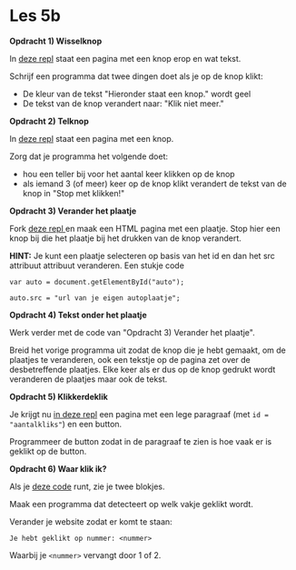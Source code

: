 # Les 5b

**Opdracht 1) Wisselknop**

In [deze repl](https://replit.com/@mevrHermans/pidk-k4-m2-l5-opdracht-1) staat een pagina met een knop erop en wat tekst.

Schrijf een programma dat twee dingen doet als je op de knop klikt:

* De kleur van de tekst "Hieronder staat een knop." wordt geel
* De tekst van de knop verandert naar: "Klik niet meer."

**Opdracht 2) Telknop**

In [deze repl](https://replit.com/@mevrHermans/pidk-k4-m2-l5-opdracht-2) staat een pagina met een knop.

Zorg dat je programma het volgende doet:

* hou een teller bij voor het aantal keer klikken op de knop
* als iemand 3 (of meer) keer op de knop klikt verandert de tekst van de knop in "Stop met klikken!"

**Opdracht 3) Verander het plaatje**

Fork [deze repl ](https://replit.com/@mevrHermans/pidk-k4-m2-l5-opdracht-3)en maak een HTML pagina met een plaatje. Stop hier een knop bij die het plaatje bij het drukken van de knop verandert.

**HINT:** Je kunt een plaatje selecteren op basis van het id en dan het src attribuut attribuut veranderen. Een stukje code

```
var auto = document.getElementById("auto");
```

```
auto.src = "url van je eigen autoplaatje"; 
```

**Opdracht 4) Tekst onder het plaatje**

Werk verder met de code van "Opdracht 3) Verander het plaatje".

Breid het vorige programma uit zodat de knop die je hebt gemaakt, om de plaatjes te veranderen, ook een tekstje op de pagina zet over de desbetreffende plaatjes. Elke keer als er dus op de knop gedrukt wordt veranderen de plaatjes maar ook de tekst.

**Opdracht 5) Klikkerdeklik**

Je krijgt nu [in deze repl](https://replit.com/@mevrHermans/pidk-k4-m2-l5-opdracht-5) een pagina met een lege paragraaf (met `id = "aantalkliks"`) en een button.

Programmeer de button zodat in de paragraaf te zien is hoe vaak er is geklikt op de button.

**Opdracht 6) Waar klik ik?**

Als je [deze code](https://replit.com/@mevrHermans/pidk-k4-m2-l5-opdracht-6) runt, zie je twee blokjes.

Maak een programma dat detecteert op welk vakje geklikt wordt.

Verander je website zodat er komt te staan:

```
Je hebt geklikt op nummer: <nummer>
```

Waarbij je `<nummer>` vervangt door 1 of 2.
